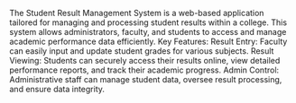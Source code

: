 The Student Result Management System is a web-based application tailored for managing and processing student results within a college. This system allows administrators, faculty, and students to access and manage academic performance data efficiently. 
Key Features:
Result Entry: Faculty can easily input and update student grades for various subjects.
Result Viewing: Students can securely access their results online, view detailed performance reports, and track their academic progress.
Admin Control: Administrative staff can manage student data, oversee result processing, and ensure data integrity.
